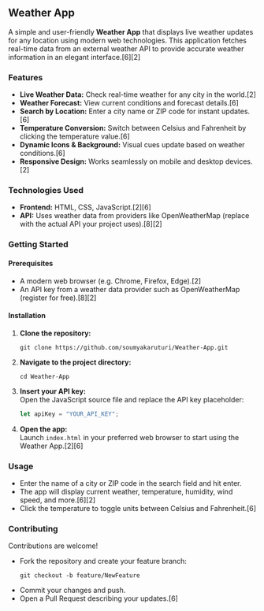 

## Weather App

A simple and user-friendly **Weather App** that displays live weather updates for any location using modern web technologies. This application fetches real-time data from an external weather API to provide accurate weather information in an elegant interface.[6][2]

### Features

- **Live Weather Data:** Check real-time weather for any city in the world.[2]
- **Weather Forecast:** View current conditions and forecast details.[6]
- **Search by Location:** Enter a city name or ZIP code for instant updates.[6]
- **Temperature Conversion:** Switch between Celsius and Fahrenheit by clicking the temperature value.[6]
- **Dynamic Icons & Background:** Visual cues update based on weather conditions.[6]
- **Responsive Design:** Works seamlessly on mobile and desktop devices.[2]

### Technologies Used

- **Frontend:** HTML, CSS, JavaScript.[2][6]
- **API:** Uses weather data from providers like OpenWeatherMap (replace with the actual API your project uses).[8][2]

### Getting Started

#### Prerequisites

- A modern web browser (e.g. Chrome, Firefox, Edge).[2]
- An API key from a weather data provider such as OpenWeatherMap (register for free).[8][2]

#### Installation

1. **Clone the repository:**
   ```
   git clone https://github.com/soumyakaruturi/Weather-App.git
   ```
2. **Navigate to the project directory:**
   ```
   cd Weather-App
   ```
3. **Insert your API key:**  
   Open the JavaScript source file and replace the API key placeholder:
   ```js
   let apiKey = "YOUR_API_KEY";
   ```
4. **Open the app:**  
   Launch `index.html` in your preferred web browser to start using the Weather App.[2][6]

### Usage

- Enter the name of a city or ZIP code in the search field and hit enter.
- The app will display current weather, temperature, humidity, wind speed, and more.[6][2]
- Click the temperature to toggle units between Celsius and Fahrenheit.[6]

### Contributing

Contributions are welcome!  
- Fork the repository and create your feature branch:
  ```
  git checkout -b feature/NewFeature
  ```
- Commit your changes and push.
- Open a Pull Request describing your updates.[6]
